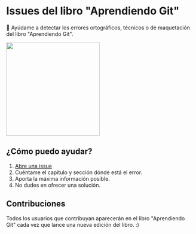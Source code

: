 # Issues del libro "Aprendiendo Git"

📖 Ayúdame a detectar los errores ortográficos, técnicos o de maquetación del libro "Aprendiendo Git".

<a href='https://leanpub.com/aprendiendo-git'><img src='https://d2sofvawe08yqg.cloudfront.net/aprendiendo-git/s_featured?1628527844' width='250' /></a>

## ¿Cómo puedo ayudar?

1. [Abre una issue](https://github.com/midudev/libro-aprendiendo-git-issues/issues/new/choose)
2. Cuéntame el capítulo y sección dónde está el error.
3. Aporta la máxima información posible.
4. No dudes en ofrecer una solución.

## Contribuciones

Todos los usuarios que contribuyan aparecerán en el libro "Aprendiendo Git" cada vez que lance una nueva edición del libro. :)
